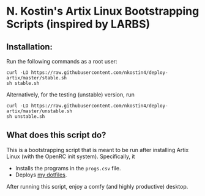 # N. Kostin's Artix Linux Bootstrapping Scripts (inspired by LARBS)

## Installation:

Run the following commands as a root user:

```
curl -LO https://raw.githubusercontent.com/nkostin4/deploy-artix/master/stable.sh
sh stable.sh
```

Alternatively, for the testing (unstable) version, run

```
curl -LO https://raw.githubusercontent.com/nkostin4/deploy-artix/master/unstable.sh
sh unstable.sh
```

## What does this script do?

This is a bootstrapping script that is meant to be run after installing Artix Linux (with the OpenRC init system). Specifically, it

- Installs the programs in the `progs.csv` file.
- Deploys [my dotfiles](https://github.com/nkostin4/circles).

After running this script, enjoy a comfy (and highly productive) desktop.
